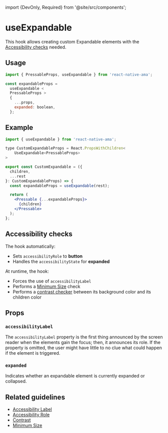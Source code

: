 import {DevOnly, Required} from '@site/src/components';

# useExpandable

This hook allows creating custom Expandable elements with the [Accessibility checks](#accessibility-checks) needed.

## Usage

```jsx
import { PressableProps, useExpandable } from 'react-native-ama';

const expandableProps =
  useExpandable <
  PressableProps >
  {
    ...props,
    expanded: boolean,
  };
```


## Example

```jsx
import { useExpandable } from 'react-native-ama';

type CustomExpandableProps = React.PropsWithChildren<
    UseExpandable<PressableProps>
>

export const CustomExpandable = ({
  children,
  ...rest
}: CustomExpandableProps) => {
  const expandableProps = useExpandable(rest);

  return (
    <Pressable {...expandableProps}>
      {children}
    </Pressable>
  );
};
```

## Accessibility checks

The hook automatically:

- Sets `accessibilityRole` to **button**
- Handles the `accessibilityState` for **expanded**

At runtime, the hook:

- Forces the use of `accessibilityLabel` <DevOnly />
- Performs a [Minimum Size](../guidelines/minimum-size.md) check <DevOnly />
- Performs a [contrast checker](../guidelines/contrast.md) between its background color and its children color <DevOnly />

## Props

### <Required /> `accessibilityLabel`

The `accessibilityLabel` property is the first thing announced by the screen reader when the elements gain the focus;
then, it announces its role. If the property is omitted, the user might have little to no clue what could happen if the
element is triggered.

### <Required /> `expanded`

Indicates whether an expandable element is currently expanded or collapsed.

## Related guidelines

- [Accessibility Label](../guidelines/accessibility-label)
- [Accessibility Role](../guidelines/accessibility-role)
- [Contrast](../guidelines/contrast)
- [Minimum Size](../guidelines/minimum-size)
